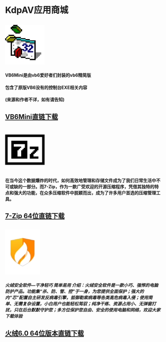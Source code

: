 # KdpAV应用商城<br>

## ![VB6MiniSetup图标](./vb6mini.png "VB6MiniSetup图标") 
#### VB6Mini是由vb6爱好者们封装的vb6精简版
#### 包含了原版VB6没有的控制台EXE相关内容
#### (来源和作者不详，如有请告知)
## [VB6Mini直链下载](./VB6MiniSetup.exe)

## ![7z图标](./7z.png "7z图标") 
#### 在当今这个数据爆炸的时代，如何高效地管理和存储文件成为了我们日常生活中不可或缺的一部分。而7-Zip，作为一款广受欢迎的开源压缩程序，凭借其独特的特点和强大的功能，在众多压缩软件中脱颖而出，成为了许多用户首选的压缩管理工具。 
## [7-Zip 64位直链下载](./7z2408-x64.exe)

## ![火绒图标](./huorong_logo.png "火绒图标") 
##### 火绒安全软件—干净轻巧 简单易用 介绍：火绒安全软件是一款小巧、强悍的电脑防护产品。功能集“杀、防、管、控”于一身，为您提供全面保护；强大的内“芯”配置自主研发反病毒引擎，抵御勒索病毒等各类高危病毒入侵；使用简单、无需复杂设置，小白用户也能轻松驾驭；纯净干练、资源占用小、无弹窗打扰，只在后台默默守护您；多方位保护您自由、安全的使用电脑和网络，欢迎大家下载体验
## [火绒6.0 64位版本直链下载](./huorong6.0.exe)